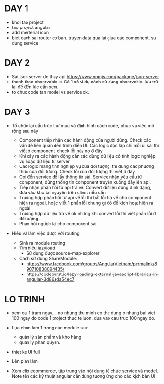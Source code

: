 # DAY 1
- khoi tao project
- tao project angular
- add merterial icon
- biet cach sai router co ban. truyen data qua lai giua cac component. su dung service

# DAY 2
- Sai json server de thay api https://www.npmjs.com/package/json-server
- thanh thao observable => Có 1 số ví dụ cách sử dụng observable. lưu trữ lại để đến lúc cần xem.
- to chuc code tan model vs service ok.

# DAY 3
- Tổ chức lại cấu trúc thư mục và định hình cách code, phục vụ việc mở rộng sau này
  - Component tiếp nhận các hành động của người dùng. Check các vấn đề liên quan đến trình diễn UI. Các logic độc lập chỉ mỗi ui sài thì viết ở component. check lỗi này nọ ở đây
  - Khi xảy ra các hành động cần các dùng dữ liệu có tính logic nghiệp vụ hoặc dữ liệu từ server
  - Các logic mang tính nghiệp vụ của đối tượng, thì dùng các phương thức của đối tượng. Check lỗi của đối tượng thì viết ở đây
  - Gọi đến service để lấy thông tin sài. Service nhận yêu cầu từ component, dùng thông tin component truyền xuống đẩy lên api.
  - Tiếp nhận phận hổi từ api trả về. Convert dữ liệu đúng định dạng, đưa vào kho tài nguyên trên client nếu cần
  - Trường hợp phản hồi từ api về lỗi thì bắt lỗi trả về cho component hiện ra ngoài, hoặc viết 1 phần lỗi chung gì đó để kích hoạt hiện ra ngoài
  - Trường hợp dữ liệu trả về ok nhưng khi convert lỗi thì viết phần lỗi ở đối tượng.
  - Phản hồi ngược lại cho component sài

- Hiểu và làm việc được với routing
  - Sinh ra module routing
  - Tìm hiểu lazyload
    - Sử dụng được source-map-explorer
  - Cách sử dụng ShareModule:
    - https://www.facebook.com/groups/AngularVietnam/permalink/890710838094435/
    - https://codeburst.io/lazy-loading-external-javascript-libraries-in-angular-3d86ada54ec7
  



# LO TRINH
- xem cai 1 tram ngay…. no nhung thu minh co the dung o nhung bai viet 100 ngay do
code 1 project thuc te luon. dua vao cau truc 100 ngay do.

- Lựa chọn làm 1 trong các module sau:
    - quản lý sản phẩm và kho hàng
    - quan ly phan quyen.
- thiet ke UI full
- Lên plan làm
- Xem clip ecommercer, tập trung vào nội dung tổ chức service và model. Note tên các kỹ thuật angular cần dùng tương ứng cho các kịch bản UI


